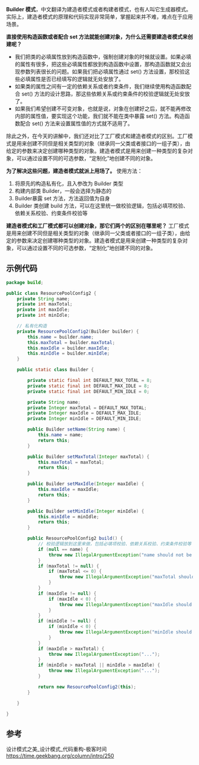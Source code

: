 **Builder 模式**，中文翻译为建造者模式或者构建者模式，也有人叫它生成器模式。
实际上，建造者模式的原理和代码实现非常简单，掌握起来并不难，难点在于应用场景。

**直接使用构造函数或者配合 set 方法就能创建对象，为什么还需要建造者模式来创建呢？**

* 我们把类的必填属性放到构造函数中，强制创建对象的时候就设置。如果必填的属性有很多，把这些必填属性都放到构造函数中设置，那构造函数就又会出现参数列表很长的问题。如果我们把必填属性通过 set() 方法设置，那校验这些必填属性是否已经填写的逻辑就无处安放了。
* 如果类的属性之间有一定的依赖关系或者约束条件，我们继续使用构造函数配合 set() 方法的设计思路，那这些依赖关系或约束条件的校验逻辑就无处安放了。
* 如果我们希望创建不可变对象，也就是说，对象在创建好之后，就不能再修改内部的属性值，要实现这个功能，我们就不能在类中暴露 set() 方法。构造函数配合 set() 方法来设置属性值的方式就不适用了。

除此之外，在今天的讲解中，我们还对比了工厂模式和建造者模式的区别。工厂模式是用来创建不同但是相关类型的对象（继承同一父类或者接口的一组子类），由给定的参数来决定创建哪种类型的对象。建造者模式是用来创建一种类型的复杂对象，可以通过设置不同的可选参数，“定制化”地创建不同的对象。

**为了解决这些问题，建造者模式就派上用场了。**
使用方法：

1. 将原先的构造私有化，且入参改为 Builder 类型
2. 构建内部类 Builder，一般会选择为静态的
3. Builder暴露 set 方法，方法返回值为自身
4. Builder 类创建 build 方法，可以在这里统一做校验逻辑，包括必填项校验、依赖关系校验、约束条件校验等

**建造者模式和工厂模式都可以创建对象，那它们两个的区别在哪里呢？**
工厂模式是用来创建不同但是相关类型的对象（继承同一父类或者接口的一组子类），由给定的参数来决定创建哪种类型的对象。建造者模式是用来创建一种类型的复杂对象，可以通过设置不同的可选参数，“定制化”地创建不同的对象。

## 示例代码

```java
package build;

public class ResourcePoolConfig2 {
	private String name;
	private int maxTotal;
	private int maxIdle;
	private int minIdle;

	// 私有化构造
	private ResourcePoolConfig2(Builder builder) {
		this.name = builder.name;
		this.maxTotal = builder.maxTotal;
		this.maxIdle = builder.maxIdle;
		this.minIdle = builder.minIdle;
	}

	public static class Builder {

		private static final int DEFAULT_MAX_TOTAL = 8;
		private static final int DEFAULT_MAX_IDLE = 8;
		private static final int DEFAULT_MIN_IDLE = 0;

		private String name;
		private Integer maxTotal = DEFAULT_MAX_TOTAL;
		private Integer maxIdle = DEFAULT_MAX_IDLE;
		private Integer minIdle = DEFAULT_MIN_IDLE;

		public Builder setName(String name) {
			this.name = name;
			return this;
		}

		public Builder setMaxTotal(Integer maxTotal) {
			this.maxTotal = maxTotal;
			return this;
		}

		public Builder setMaxIdle(Integer maxIdle) {
			this.maxIdle = maxIdle;
			return this;
		}

		public Builder setMinIdle(Integer minIdle) {
			this.minIdle = minIdle;
			return this;
		}

		public ResourcePoolConfig2 build() {
			// 校验逻辑放到这里来做，包括必填项校验、依赖关系校验、约束条件校验等
			if (null == name) {
				throw new IllegalArgumentException("name should not be empty.");
			}
			if (maxTotal != null) {
				if (maxTotal <= 0) {
					throw new IllegalArgumentException("maxTotal should be positive.");
				}
			}
			if (maxIdle != null) {
				if (maxIdle < 0) {
					throw new IllegalArgumentException("maxIdle should not be negative.");
				}
			}
			if (minIdle != null) {
				if (minIdle < 0) {
					throw new IllegalArgumentException("minIdle should not be negative.");
				}
			}
			if (maxIdle > maxTotal) {
				throw new IllegalArgumentException("...");
			}
			if (minIdle > maxTotal || minIdle > maxIdle) {
				throw new IllegalArgumentException("...");
			}

			return new ResourcePoolConfig2(this);
		}

	}

}
```

## 参考

设计模式之美_设计模式_代码重构-极客时间
<https://time.geekbang.org/column/intro/250>

